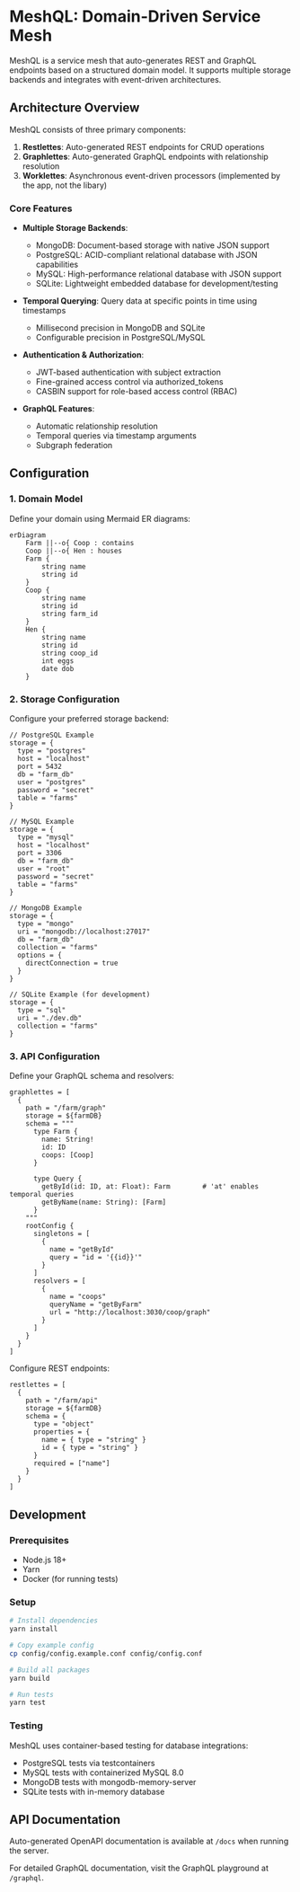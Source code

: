 # MeshQL: Domain-Driven Service Mesh

MeshQL is a service mesh that auto-generates REST and GraphQL endpoints based on a structured domain model. It supports multiple storage backends and integrates with event-driven architectures.

## Architecture Overview

MeshQL consists of three primary components:

1. **Restlettes**: Auto-generated REST endpoints for CRUD operations
2. **Graphlettes**: Auto-generated GraphQL endpoints with relationship resolution
3. **Worklettes**: Asynchronous event-driven processors (implemented by the app, not the libary)

### Core Features

- **Multiple Storage Backends**:
    - MongoDB: Document-based storage with native JSON support
    - PostgreSQL: ACID-compliant relational database with JSON capabilities
    - MySQL: High-performance relational database with JSON support
    - SQLite: Lightweight embedded database for development/testing
- **Temporal Querying**: Query data at specific points in time using timestamps
    - Millisecond precision in MongoDB and SQLite
    - Configurable precision in PostgreSQL/MySQL
- **Authentication & Authorization**:

    - JWT-based authentication with subject extraction
    - Fine-grained access control via authorized_tokens
    - CASBIN support for role-based access control (RBAC)

- **GraphQL Features**:
    - Automatic relationship resolution
    - Temporal queries via timestamp arguments
    - Subgraph federation

## Configuration

### 1. Domain Model

Define your domain using Mermaid ER diagrams:

```mermaid
erDiagram
    Farm ||--o{ Coop : contains
    Coop ||--o{ Hen : houses
    Farm {
        string name
        string id
    }
    Coop {
        string name
        string id
        string farm_id
    }
    Hen {
        string name
        string id
        string coop_id
        int eggs
        date dob
    }
```

### 2. Storage Configuration

Configure your preferred storage backend:

```hocon
// PostgreSQL Example
storage = {
  type = "postgres"
  host = "localhost"
  port = 5432
  db = "farm_db"
  user = "postgres"
  password = "secret"
  table = "farms"
}

// MySQL Example
storage = {
  type = "mysql"
  host = "localhost"
  port = 3306
  db = "farm_db"
  user = "root"
  password = "secret"
  table = "farms"
}

// MongoDB Example
storage = {
  type = "mongo"
  uri = "mongodb://localhost:27017"
  db = "farm_db"
  collection = "farms"
  options = {
    directConnection = true
  }
}

// SQLite Example (for development)
storage = {
  type = "sql"
  uri = "./dev.db"
  collection = "farms"
}
```

### 3. API Configuration

Define your GraphQL schema and resolvers:

```hocon
graphlettes = [
  {
    path = "/farm/graph"
    storage = ${farmDB}
    schema = """
      type Farm {
        name: String!
        id: ID
        coops: [Coop]
      }

      type Query {
        getById(id: ID, at: Float): Farm        # 'at' enables temporal queries
        getByName(name: String): [Farm]
      }
    """
    rootConfig {
      singletons = [
        {
          name = "getById"
          query = "id = '{{id}}'"
        }
      ]
      resolvers = [
        {
          name = "coops"
          queryName = "getByFarm"
          url = "http://localhost:3030/coop/graph"
        }
      ]
    }
  }
]
```

Configure REST endpoints:

```hocon
restlettes = [
  {
    path = "/farm/api"
    storage = ${farmDB}
    schema = {
      type = "object"
      properties = {
        name = { type = "string" }
        id = { type = "string" }
      }
      required = ["name"]
    }
  }
]
```

## Development

### Prerequisites

- Node.js 18+
- Yarn
- Docker (for running tests)

### Setup

```bash
# Install dependencies
yarn install

# Copy example config
cp config/config.example.conf config/config.conf

# Build all packages
yarn build

# Run tests
yarn test
```

### Testing

MeshQL uses container-based testing for database integrations:

- PostgreSQL tests via testcontainers
- MySQL tests with containerized MySQL 8.0
- MongoDB tests with mongodb-memory-server
- SQLite tests with in-memory database

## API Documentation

Auto-generated OpenAPI documentation is available at `/docs` when running the server.

For detailed GraphQL documentation, visit the GraphQL playground at `/graphql`.
